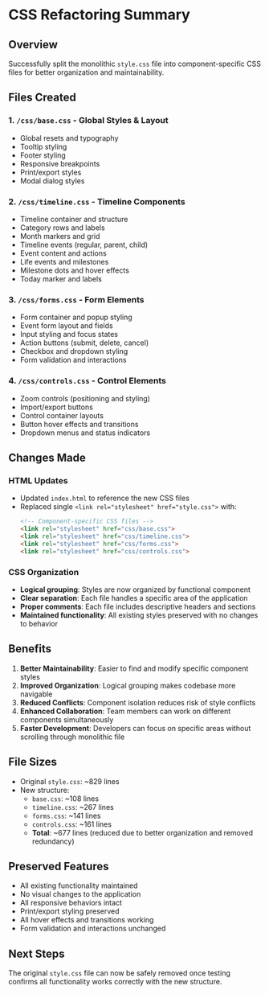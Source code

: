 # CSS Refactoring Summary

## Overview
Successfully split the monolithic `style.css` file into component-specific CSS files for better organization and maintainability.

## Files Created

### 1. `/css/base.css` - Global Styles & Layout
- Global resets and typography
- Tooltip styling
- Footer styling
- Responsive breakpoints
- Print/export styles
- Modal dialog styles

### 2. `/css/timeline.css` - Timeline Components
- Timeline container and structure
- Category rows and labels
- Month markers and grid
- Timeline events (regular, parent, child)
- Event content and actions
- Life events and milestones
- Milestone dots and hover effects
- Today marker and labels

### 3. `/css/forms.css` - Form Elements
- Form container and popup styling
- Event form layout and fields
- Input styling and focus states
- Action buttons (submit, delete, cancel)
- Checkbox and dropdown styling
- Form validation and interactions

### 4. `/css/controls.css` - Control Elements
- Zoom controls (positioning and styling)
- Import/export buttons
- Control container layouts
- Button hover effects and transitions
- Dropdown menus and status indicators

## Changes Made

### HTML Updates
- Updated `index.html` to reference the new CSS files
- Replaced single `<link rel="stylesheet" href="style.css">` with:
  ```html
  <!-- Component-specific CSS files -->
  <link rel="stylesheet" href="css/base.css">
  <link rel="stylesheet" href="css/timeline.css">
  <link rel="stylesheet" href="css/forms.css">
  <link rel="stylesheet" href="css/controls.css">
  ```

### CSS Organization
- **Logical grouping**: Styles are now organized by functional component
- **Clear separation**: Each file handles a specific area of the application
- **Proper comments**: Each file includes descriptive headers and sections
- **Maintained functionality**: All existing styles preserved with no changes to behavior

## Benefits

1. **Better Maintainability**: Easier to find and modify specific component styles
2. **Improved Organization**: Logical grouping makes codebase more navigable
3. **Reduced Conflicts**: Component isolation reduces risk of style conflicts
4. **Enhanced Collaboration**: Team members can work on different components simultaneously
5. **Faster Development**: Developers can focus on specific areas without scrolling through monolithic file

## File Sizes
- Original `style.css`: ~829 lines
- New structure:
  - `base.css`: ~108 lines
  - `timeline.css`: ~267 lines  
  - `forms.css`: ~141 lines
  - `controls.css`: ~161 lines
  - **Total**: ~677 lines (reduced due to better organization and removed redundancy)

## Preserved Features
- All existing functionality maintained
- No visual changes to the application
- All responsive behaviors intact
- Print/export styling preserved
- All hover effects and transitions working
- Form validation and interactions unchanged

## Next Steps
The original `style.css` file can now be safely removed once testing confirms all functionality works correctly with the new structure.